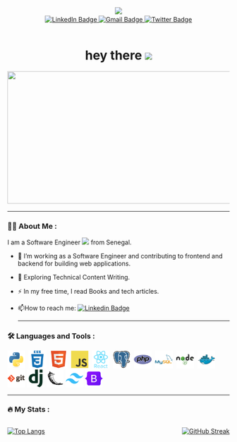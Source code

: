 <!--
**Issakha5/Issakha5** is a ✨ SOFTWARE ENGINEER ✨ repository because its `README.md` (this file) appears on your GitHub profile.
## Hi there 👋 I'm ISSAKHA


Here are some ideas to get you started:

- 🔭 I’m currently working on DJANGO AND ODOO ...
- 🌱 I’m currently learning DEVOPS ...
- 👯 I’m looking to collaborate on ...
- 🤔 I’m looking for help with ...
- 💬 Ask me about ...
- 📫 How to reach me: ...
- 😄 Pronouns: ...
- ⚡ Fun fact: ...
-->

<div id="header" align="center">
  <img src="https://media0.giphy.com/media/WD01fV9KSg4Vw3DYWc/200w.gif?cid=6c09b95277cnu1ciuixjctfzyief05363658ukme6s6vo5d8&ep=v1_gifs_search&rid=200w.gif&ct=g"/>
    <div id="badges">
      <a href="https://www.linkedin.com/in/alpha-issakha-diallo/">
        <img src="https://img.shields.io/badge/LinkedIn-blue?style=for-the-badge&logo=linkedin&logoColor=white" alt="LinkedIn Badge"/>
      </a>
      <a href="mailto:issakha.dev@gmail.com">
        <img src="https://img.shields.io/badge/Gmail-red?style=for-the-badge&logo=Gmail&logoColor=white" alt="Gmail Badge"/>
      </a>
      <a href="https://x.com/djo_vision">
        <img src="https://img.shields.io/badge/Twitter-blue?style=for-the-badge&logo=twitter&logoColor=white" alt="Twitter Badge"/>
      </a>
    </div>
      <img src="https://komarev.com/ghpvc/?username=Issakha5&style=flat-square&color=blue" alt=""/>
  <h1>
    hey there
   <img  src="https://media3.giphy.com/media/v1.Y2lkPTc5MGI3NjExNHV3b2dxNXVzbjZ2dHB2cmNxbnEzbW0yb2cyem5qYTZyZGwyOXZrbyZlcD12MV9pbnRlcm5hbF9naWZfYnlfaWQmY3Q9cw/TKFLxDZE4TqNP7iJsT/giphy.gif" width="100px"/>
    </h1>
</div>


<div align="center">
  <img src="https://media0.giphy.com/media/v1.Y2lkPTc5MGI3NjExcXppNmNpbnBubTZsY3Qyb2hpcnVvbDlsbHhoN3FmY3RpbzZrOTRzbSZlcD12MV9pbnRlcm5hbF9naWZfYnlfaWQmY3Q9Zw/93UOscPyDH8cdRfSaT/giphy.gif" width="600" height="300"/>
</div>

---

### :man_technologist: About Me :

I am a Software Engineer <img src="https://media.giphy.com/media/WUlplcMpOCEmTGBtBW/giphy.gif" width="30"> from Senegal.
  
- :telescope: I’m working as a Software Engineer and contributing to frontend and backend for building web applications.

- :seedling: Exploring Technical Content Writing.

- :zap: In my free time, I read Books and tech articles.

- :mailbox:How to reach me: [![Linkedin Badge](https://img.shields.io/badge/-kakbar-blue?style=flat&logo=Linkedin&logoColor=white)](https://www.linkedin.com/in/alpha-issakha-diallo/)
  
  ---

### :hammer_and_wrench: Languages and Tools :
<div>
  <img src="https://github.com/devicons/devicon/blob/master/icons/python/python-original.svg" title="Python" alt="Python" width="40" height="40"/>&nbsp;
  <img src="https://github.com/devicons/devicon/blob/master/icons/css3/css3-plain-wordmark.svg"  title="CSS3" alt="CSS" width="40" height="40"/>&nbsp;
  <img src="https://github.com/devicons/devicon/blob/master/icons/html5/html5-original.svg" title="HTML5" alt="HTML" width="40" height="40"/>&nbsp;
  <img src="https://github.com/devicons/devicon/blob/master/icons/javascript/javascript-original.svg" title="JavaScript" alt="JavaScript" width="40" height="40"/>&nbsp;
  <img src="https://github.com/devicons/devicon/blob/master/icons/react/react-original-wordmark.svg" title="React" alt="React" width="40" height="40"/>&nbsp;
  <img src="https://github.com/devicons/devicon/blob/master/icons/postgresql/postgresql-original.svg" title="Postgres" alt="Postgres" width="40" height="40"/>&nbsp;
  <img src="https://github.com/devicons/devicon/blob/master/icons/php/php-original.svg" title="PHP"  alt="PHP" width="40" height="40"/>&nbsp;
  <img src="https://github.com/devicons/devicon/blob/master/icons/mysql/mysql-original-wordmark.svg" title="MySQL"  alt="MySQL" width="40" height="40"/>&nbsp;
  <img src="https://github.com/devicons/devicon/blob/master/icons/nodejs/nodejs-original-wordmark.svg" title="NodeJS" alt="NodeJS" width="40" height="40"/>&nbsp;
  <img src="https://github.com/devicons/devicon/blob/master/icons/docker/docker-original.svg" title="Docker" alt="Docker" width="40" height="40"/>&nbsp;
  <img src="https://github.com/devicons/devicon/blob/master/icons/git/git-original-wordmark.svg" title="Git" **alt="Git" width="40" height="40"/>
  <img src="https://github.com/devicons/devicon/blob/master/icons/django/django-plain.svg" title="django" **alt="django" width="40" height="40"/>
  <img src="https://github.com/devicons/devicon/blob/master/icons/flask/flask-original.svg" title="Flask" **alt="Flask" width="40" height="40"/>
  <img src="https://github.com/devicons/devicon/blob/master/icons/tailwindcss/tailwindcss-original.svg" title="Flask" **alt="Flask" width="40" height="40"/>
  <img src="https://github.com/devicons/devicon/blob/master/icons/bootstrap/bootstrap-original.svg" title="Flask" **alt="Flask" width="40" height="40"/>
</div>

---

### :fire: My Stats :

<div style="display: flex; justify-content: space-between; align-items: center;">
<div>
  
[![Top Langs](https://github-readme-stats.vercel.app/api/top-langs/?username=Issakha5&layout=compact&theme=vision-friendly-dark)](https://github.com/anuraghazra/github-readme-stats)
</div>
  
<div>
  
[![GitHub Streak](https://github-readme-streak-stats.herokuapp.com/?user=Issakha5&theme=dark&background=000000)](https://git.io/streak-stats)
</div>
</div>
